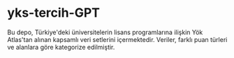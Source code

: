 # yks-tercih-GPT
Bu depo, Türkiye'deki üniversitelerin lisans programlarına ilişkin Yök Atlas'tan alınan kapsamlı veri setlerini içermektedir. Veriler, farklı puan türleri ve alanlara göre kategorize edilmiştir. 
